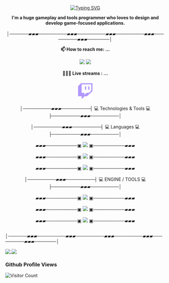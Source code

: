 <!--**K32n31-P4n1c/K32n31-P4n1c** is a ✨ _special_ ✨ repository because its `README.md` (this file) appears on your GitHub profile.-->
<p align="center"> 
  <a href="https://git.io/typing-svg">
    <img src="https://readme-typing-svg.demolab.com?font=Fira+Code&weight=700&size=27&duration=3500&pause=700&color=37B842&center=true&vCenter=true&random=false&width=435&lines=Hello!+I+am+Andrej+Burovski;Game+developer+and+Designer" alt="Typing SVG" />
  </a>
</p>

<p align="center">
  <strong>I'm a huge gameplay and tools programmer who loves to design and develop game-focused applications. </strong><br><br>
│──────▰▰▰─────────▰▰▰─────────▰▰▰─────────▰▰▰─────────▰▰▰───────│
</p>

<p align="center">
<strong>📫 How to reach me: ...</strong><br><br>
  <a href="https://discordapp.com/users/138310775390339072" target="_blank"><img src="https://skillicons.dev/icons?i=discord" /></a>
  <a href="https://www.linkedin.com/in/andrej-burovski/" target="_blank"><img src="https://skillicons.dev/icons?i=linkedin" /></a><br><br>
<strong>👩🏾‍💻 Live streams : ...</strong><br><br>
   <a href="https://www.twitch.tv/galactic_omnivore"><img src="Assets/twitch.svg" alt="twitch" style="vertical-align:top; margin:6px 4px"  width="50" height="50"></a>  
</p>

<p align="center">
│─────────▰▰▰─────────┤ 💻 Technologies & Tools 💻 ├─────────▰▰▰─────────│<br><br>
│─────────▰▰▰─────────┤ 💻 Languages 💻 ├─────────▰▰▰─────────│<br><br>
▰▰▰──────────▣ <img src="https://skillicons.dev/icons?i=c,cpp,cs,py,bots&theme=dark" /> ▣──────────▰▰▰ <br><br>
▰▰▰──────────▣ <img src="https://skillicons.dev/icons?i=mysql&theme=dark" /> ▣──────────▰▰▰ <br><br>
▰▰▰──────────▣ <img src="https://skillicons.dev/icons?i=html,css,md&theme=dark" /> ▣──────────▰▰▰ <br><br>
│─────────▰▰▰─────────┤ 💻 ENGINE / TOOLS 💻 ├─────────▰▰▰─────────│<br><br>
▰▰▰──────────▣ <img src="https://skillicons.dev/icons?i=unreal,unity,gamemakerstudio,blender&theme=dark" /> ▣──────────▰▰▰ <br><br>
▰▰▰──────────▣ <img src="https://skillicons.dev/icons?i=vscode,visualstudio&theme=dark" /> ▣──────────▰▰▰ <br><br>
▰▰▰──────────▣ <img src="https://skillicons.dev/icons?i=git,github&theme=dark" /> ▣──────────▰▰▰ <br><br>

│──────▰▰▰─────────▰▰▰─────────▰▰▰─────────▰▰▰─────────▰▰▰───────│
</p>

<a href="https://github.com/anuraghazra/github-readme-stats">
  <img height=200 align="center" src="https://github-readme-stats.vercel.app/api?username=K32n31-P4n1c&show_icons=true&include_all_commits=true&theme=blue-green&hide_border=true" />
</a>
<a href="https://github.com/anuraghazra/github-readme-stats">
  <img height=200 align="center" src="https://github-readme-stats.vercel.app/api/top-langs/?username=K32n31-P4n1c&layout=compact&include_all_commits=true&theme=blue-green&hide_border=true&langs_count=8" />
</a>

### Github Profile Views
![Visitor Count](https://profile-counter.glitch.me/{K32n31-P4n1c}/count.svg)
